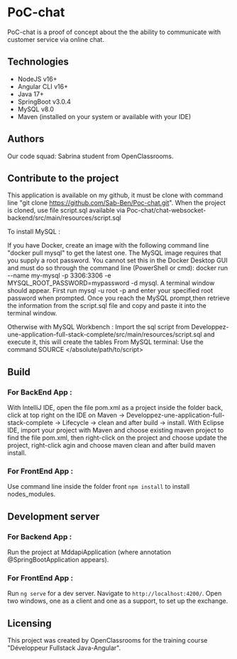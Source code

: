 # PoC-chat
PoC-chat is a proof of concept about the the ability to communicate with customer service via online chat.

## Technologies
- NodeJS v16+
- Angular CLI v16+
- Java 17+
- SpringBoot v3.0.4
- MySQL v8.0
- Maven (installed on your system or available with your IDE)

## Authors
Our code squad: Sabrina student from OpenClassrooms.

## Contribute to the project
This application is available on my github, it must be clone with command line 
"git clone https://github.com/Sab-Ben/Poc-chat.git".
When the project is cloned, use file script.sql available via 
Poc-chat/chat-websocket-backend/src/main/resources/script.sql


To install MySQL :

If you have Docker, create an image with the following command line "docker pull mysql" to get the latest one.
The MySQL image requires that you supply a root password. You cannot set this in the Docker Desktop GUI and must do so through the command line (PowerShell or cmd):
docker run --name my-mysql -p 3306:3306 -e MYSQL_ROOT_PASSWORD=mypassword -d mysql. A terminal window should appear. First run mysql -u root -p and enter your specified root password when prompted.
Once you reach the MySQL prompt,then retrieve the information from the script.sql 
file and copy and paste it into the terminal window.

Otherwise with MySQL Workbench : Import the sql script from 
Developpez-une-application-full-stack-complete/src/main/resources/script.sql 
and execute it, this will create the tables
From MySQL terminal: Use the command SOURCE </absolute/path/to/script>

## Build
### For BackEnd App :
With IntelliJ IDE, open the file pom.xml as a project inside the folder back, click at top right on the IDE on 
Maven -> Developpez-une-application-full-stack-complete -> Lifecycle -> clean and after build -> install.
With Eclipse IDE, import your project with Maven and choose existing maven project to find the file pom.xml,
then right-click on the project and choose update the project, right-click agin and choose maven clean and after build maven install.

### For FrontEnd App :
Use command line inside the folder front `npm install` to install nodes_modules.

## Development server
### For Backend App :
Run the project at MddapiApplication (where annotation @SpringBootApplication appears).

### For FrontEnd App :
Run `ng serve` for a dev server. Navigate to `http://localhost:4200/`.
Open two windows, one as a client and one as a support, to set up the exchange. 

## Licensing
This project was created by OpenClassrooms for the training course "Développeur Fullstack Java-Angular".
